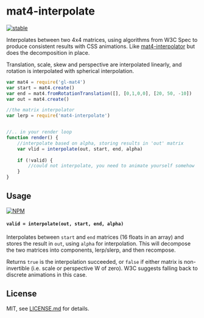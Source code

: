 # mat4-interpolate

[![stable](http://badges.github.io/stability-badges/dist/stable.svg)](http://github.com/badges/stability-badges)

Interpolates between two 4x4 matrices, using algorithms from W3C Spec to produce consistent results with CSS animations. Like [mat4-interpolator](https://www.npmjs.org/package/mat4-interpolator) but does the decomposition in place. 

Translation, scale, skew and perspective are interpolated linearly, and rotation is interpolated with spherical interpolation.

```js
var mat4 = require('gl-mat4')
var start = mat4.create()
var end = mat4.fromRotationTranslation([], [0,1,0,0], [20, 50, -10])
var out = mat4.create()

//the matrix interpolator
var lerp = require('mat4-interpolate')


//.. in your render loop
function render() {
    //interpolate based on alpha, storing results in 'out' matrix
    var vlid = interpolate(out, start, end, alpha)
    
    if (!valid) {
        //could not interpolate, you need to animate yourself somehow   
    }
}
```

## Usage

[![NPM](https://nodei.co/npm/mat4-interpolate.png)](https://nodei.co/npm/mat4-interpolate/)

#### `valid = interpolate(out, start, end, alpha)`

Interpolates between `start` and `end` matrices (16 floats in an array) and stores the result in `out`, using `alpha` for interpolation. This will decompose the two matrices into components, lerp/slerp, and then recompose.

Returns `true` is the interpolation succeeded, or `false` if either matrix is non-invertible (i.e. scale or perspective W of zero). W3C suggests falling back to discrete animations in this case.

## License

MIT, see [LICENSE.md](http://github.com/mattdesl/mat4-interpolate/blob/master/LICENSE.md) for details.
